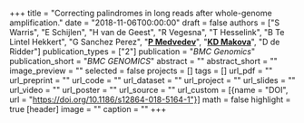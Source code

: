 +++
title = "Correcting palindromes in long reads after whole-genome amplification."
date = "2018-11-06T00:00:00"
draft = false
authors = ["S Warris", "E Schijlen", "H van de Geest", "R Vegesna", "T Hesselink", "B Te Lintel Hekkert", "G Sanchez Perez", "[__P Medvedev__](http://medvedevgroup.com)", "[__KD Makova__](http://www.bx.psu.edu/makova_lab)", "D de Ridder"]
publication_types = ["2"]
publication = "_BMC Genomics_"
publication_short = "_BMC GENOMICS_"
abstract = ""
abstract_short = ""
image_preview = ""
selected = false
projects = []
tags = []
url_pdf = ""
url_preprint = ""
url_code = ""
url_dataset = ""
url_project = ""
url_slides = ""
url_video = ""
url_poster = ""
url_source = ""
url_custom = [{name = "DOI", url = "https://doi.org/10.1186/s12864-018-5164-1"}]
math = false
highlight = true
[header]
image = ""
caption = ""
+++

